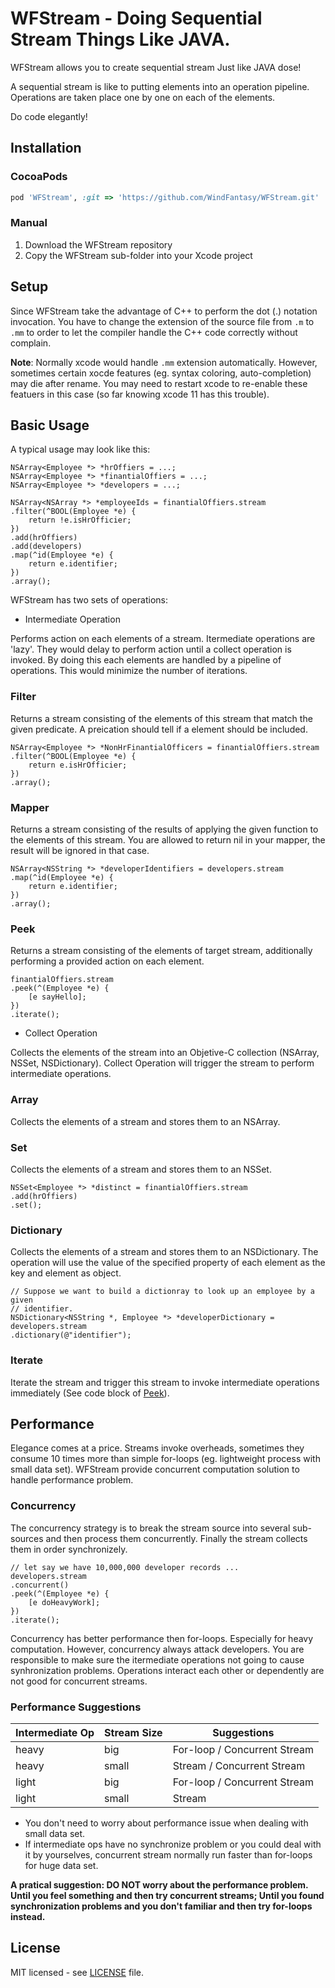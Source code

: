 # WFStream - Doing Sequential Stream Things Like JAVA.

WFStream allows you to create sequential stream Just like JAVA dose! 

A sequential stream is like to putting elements into an operation pipeline. 
Operations are taken place one by one on each of the elements.

Do code elegantly!

## Installation

### CocoaPods

```ruby
pod 'WFStream', :git => 'https://github.com/WindFantasy/WFStream.git'
```

### Manual

1. Download the WFStream repository
2. Copy the WFStream sub-folder into your Xcode project

## Setup

Since WFStream take the advantage of C++ to perform the dot (.) notation 
invocation. You have to change the extension of the source file from `.m` to 
`.mm` to order to let the compiler handle the C++ code correctly without 
complain.

**Note**: Normally xcode would handle `.mm` extension automatically. However, 
sometimes certain xocde features (eg. syntax coloring, auto-completion) may die 
after rename. You may need to restart xcode to re-enable these featuers in this 
case (so far knowing xcode 11 has this trouble).

## Basic Usage

A typical usage may look like this:

```objc
NSArray<Employee *> *hrOffiers = ...;
NSArray<Employee *> *finantialOffiers = ...;
NSArray<Employee *> *developers = ...;

NSArray<NSArray *> *employeeIds = finantialOffiers.stream
.filter(^BOOL(Employee *e) {
    return !e.isHrOfficier;
})
.add(hrOffiers)
.add(developers)
.map(^id(Employee *e) {
    return e.identifier;
})
.array();
```

WFStream has two sets of operations: 

- Intermediate Operation

Performs action on each elements of a stream. Itermediate operations are 'lazy'. 
They would delay to perform action until a collect operation is invoked. By 
doing this each elements are handled by a pipeline of operations. This would 
minimize the number of iterations.

### Filter

Returns a stream consisting of the elements of this stream that match the given 
predicate. A preication should tell if a element should be included.

```objc
NSArray<Employee *> *NonHrFinantialOfficers = finantialOffiers.stream
.filter(^BOOL(Employee *e) {
    return e.isHrOfficier;
})
.array();
```

### Mapper

Returns a stream consisting of the results of applying the given function to the 
elements of this stream. You are allowed to return nil in your mapper, the 
result will be ignored in that case.

```objc
NSArray<NSString *> *developerIdentifiers = developers.stream
.map(^id(Employee *e) {
    return e.identifier;
})
.array();
```

### Peek

Returns a stream consisting of the elements of target stream, additionally 
performing a provided action on each element.

```objc
finantialOffiers.stream
.peek(^(Employee *e) {
    [e sayHello];
})
.iterate();
```

- Collect Operation

Collects the elements of the stream into an Objetive-C collection (NSArray, 
NSSet, NSDictionary). Collect Operation will trigger the stream to perform 
intermediate operations.

### Array

Collects the elements of a stream and stores them to an NSArray.

### Set

Collects the elements of a stream and stores them to an NSSet.

```objc
NSSet<Employee *> *distinct = finantialOffiers.stream
.add(hrOffiers)
.set();
```

### Dictionary

Collects the elements of a stream and stores them to an NSDictionary. The 
operation will use the value of the specified property of each element as the 
key and element as object. 

```objc
// Suppose we want to build a dictionray to look up an employee by a given
// identifier.
NSDictionary<NSString *, Employee *> *developerDictionary = developers.stream
.dictionary(@"identifier");
```

### Iterate

Iterate the stream and trigger this stream to invoke intermediate operations immediately 
(See code block of [Peek](#peek)).

## Performance

Elegance comes at a price. Streams invoke overheads, sometimes they consume 10 times 
more than simple for-loops (eg. lightweight process with small data set). WFStream provide
concurrent computation solution to handle performance problem.

### Concurrency

The concurrency strategy is to break the stream source into several sub-sources and then
process them concurrently. Finally the stream collects them in order synchronizely.

```objc
// let say we have 10,000,000 developer records ...
developers.stream
.concurrent()
.peek(^(Employee *e) {
    [e doHeavyWork];
})
.iterate();
```
Concurrency has better performance then for-loops. Especially for heavy computation. 
However, concurrency always attack developers. You are responsible to make sure the 
itermediate operations not going to cause synhronization problems. Operations interact 
each other or dependently are not good for concurrent streams.   

### Performance Suggestions

| Intermediate Op | Stream Size | Suggestions |
|---|---|---|
| heavy | big | For-loop / Concurrent Stream |
| heavy | small | Stream / Concurrent Stream |
| light | big | For-loop / Concurrent Stream |
| light | small | Stream |


- You don't need to worry about performance issue when dealing with small data set.
- If intermediate ops have no synchronize problem or you could deal with it by yourselves, 
concurrent stream normally run faster than for-loops for huge data set.

**A pratical suggestion: DO NOT worry about the performance problem. Until you feel 
something and then try concurrent streams; Until you found synchronization 
problems and you don't familiar and then try for-loops instead.**

## License

MIT licensed - see [LICENSE](LICENSE) file.
